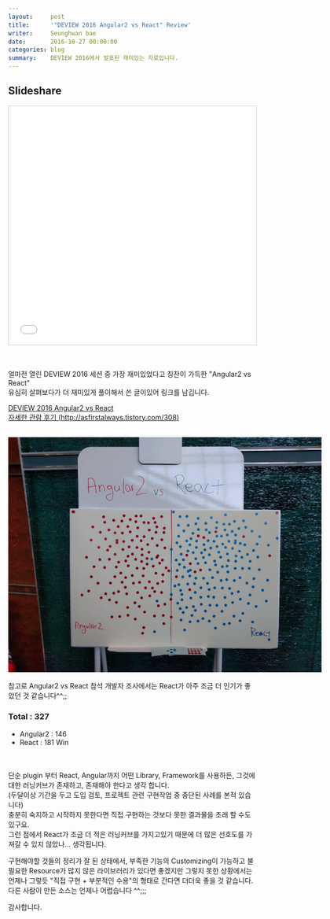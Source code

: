 ```yaml
---
layout:     post
title:      '"DEVIEW 2016 Angular2 vs React" Review'
writer:     Seunghwan bae
date:       2016-10-27 00:00:00
categories: blog
summary:    DEVIEW 2016에서 발표된 재미있는 자료입니다.
---
```


## Slideshare

<iframe src="//www.slideshare.net/slideshow/embed_code/key/1Ru6BcWHvxZ7nc" height="485" frameborder="0" marginwidth="0" marginheight="0" scrolling="no" style="border:1px solid #CCC; border-width:1px; margin:0 auto; display:block; width: 100%; max-width: 638px;" allowfullscreen> </iframe>

<br><br>
 얼마전 열린 DEVIEW 2016 세션 중 가장 재미있었다고 칭찬이 가득한 "Angular2 vs React"<br> 
 유심히 살펴보다가 더 재미있게 풀이해서 쓴 글이있어 링크를 남깁니다.

<a href="//www.slideshare.net/deview/114angularvs-react" title="DEVIEW 2016 Angular2 vs React" target="_blank">DEVIEW 2016 Angular2 vs React</a><br>
[자세한 관람 후기 (http://asfirstalways.tistory.com/308)](http://asfirstalways.tistory.com/308)
<br><br>

<img src="/resource/images/post/angularvsreact1027_2.jpg" style="max-width: 638px;" alt="">

참고로 Angular2 vs React 참석 개발자 조사에서는 React가 아주 조금 더 인기가 좋았던 것 같습니다^^;;

### Total : 327

- Angular2 : 146
- React : 181 Win

<br>
<br>
 단순 plugin 부터 React, Angular까지 어떤 Library, Framework를 사용하든, 그것에 대한 러닝커브가 존재하고, 존재해야 한다고 생각 합니다.<br>
 (두달이상 기간을 두고 도입 검토, 프로젝트 관련 구현작업 중 중단된 사례를 본적 있습니다)<br>
 충분히 숙지하고 시작하지 못한다면 직접 구현하는 것보다 못한 결과물을 초래 할 수도있구요.<br>
 그런 점에서 React가 조금 더 적은 러닝커브를 가지고있기 때문에 더 많은 선호도를 가져갈 수 있지 않았나... 생각됩니다.<br>
 
 구현해야할 것들의 정리가 잘 된 상태에서, 부족한 기능의 Customizing이 가능하고 불필요한 Resource가 많지 않은 라이브러리가 있다면 좋겠지만 그렇지 못한 상황에서는 언제나 그렇듯 "직접 구현 + 부분적인 수용"의 형태로 간다면 더더욱 좋을 것 같습니다.
<br>
 다른 사람이 만든 소스는 언제나 어렵습니다 ^^;;;

 감사합니다.

 